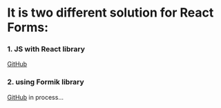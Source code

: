 # It is two different solution for React Forms:
>
### **1. JS with React library**   
[GitHub](https://github.com/OlegBiletsky/react-login-form)
>
### **2. using Formik library**  
[GitHub](#) in process...
